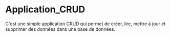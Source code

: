 # Application_CRUD
C'est une simple application CRUD qui permet de créer, lire, mettre à jour et supprimer des données dans une base de données.
